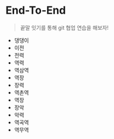 # End-To-End
> 끝말 잇기를 통해 git 협업 연습을 해보자!

- 댕댕이
- 이전
- 전력
- 역력
- 역삼역
- 역장
- 장력
- 역촌역
- 역장
- 장악
- 악력
- 역곡역
- 역무역